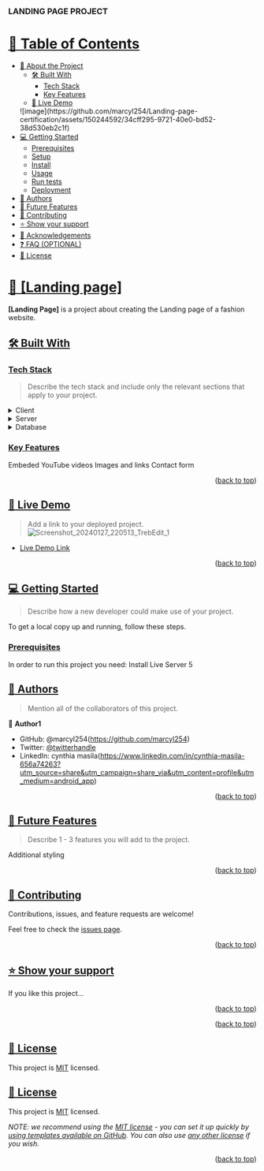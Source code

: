 <!DOCTYPE html><html lang='en'>
<!-- USER DOCUMENT CONTENT -->
<p><a name="readme-top"></a></p>
<!--
!!! IMPORTANT !!!
This README is an example of how you could professionally present your codebase. 
Writing documentation is a crucial part of your work as a professional software developer and cannot be ignored. 

You should modify this file to match your project and remove sections that don't apply.

REQUIRED SECTIONS:
- Table of Contents
- About the Project
  - Built With
  - Live Demo
- Getting Started
- Authors
- Future Features
- Contributing
- Show your support
- Acknowledgements
- License

OPTIONAL SECTIONS:
- FAQ

After you're finished please remove all the comments and instructions!

For more information on the importance of a professional README for your repositories: https://github.com/microverseinc/curriculum-transversal-skills/blob/main/documentation/articles/readme_best_practices.md
-->
<div align="center">
  <!-- You are encouraged to replace this logo with your own! Otherwise you can also remove it. -->
  <br/>
  <h3><b>LANDING PAGE PROJECT</b></h3>
</div>
<!-- TABLE OF CONTENTS -->
<h1 id="-table-of-contents"><a href="#-table-of-contents" class="header_no_underline">📗 Table of Contents</a></h1>
<ul>
<li><a href="#about-project">📖 About the Project</a>
<ul>
<li><a href="#built-with">🛠 Built With</a>
<ul>
<li><a href="#tech-stack">Tech Stack</a></li>
<li><a href="#key-features">Key Features</a></li>
</ul>
</li>
<li><a href="#live-demo">🚀 Live Demo</a></li>
</ul>
  ![image](https://github.com/marcyl254/Landing-page-certification/assets/150244592/34cff295-9721-40e0-bd52-38d530eb2c1f)</li>

<li><a href="#getting-started">💻 Getting Started</a>
<ul>
<li><a href="#prerequisites">Prerequisites</a></li>
<li><a href="#setup">Setup</a></li>
<li><a href="#install">Install</a></li>
<li><a href="#usage">Usage</a></li>
<li><a href="#run-tests">Run tests</a></li>
<li><a href="#deployment">Deployment</a></li>
</ul>
</li>
<li><a href="#authors">👥 Authors</a></li>
<li><a href="#future-features">🔭 Future Features</a></li>
<li><a href="#contributing">🤝 Contributing</a></li>
<li><a href="#support">⭐️ Show your support</a></li>
<li><a href="#acknowledgements">🙏 Acknowledgements</a></li>
<li><a href="#faq">❓ FAQ (OPTIONAL)</a></li>
<li><a href="#license">📝 License</a></li>
</ul>
<!-- PROJECT DESCRIPTION -->
<h1 id="-landing-page"><a href="#-landing-page" class="header_no_underline">📖 [Landing page] <a name="a certification project"></a></a></h1>
<p><strong>[Landing Page]</strong> is a project about creating the  Landing page of a fashion website.</p>
<h2 id="-built-with"><a href="#-built-with" class="header_no_underline">🛠 Built With <a name="built-with"></a></a></h2>
<h3 id="tech-stack"><a href="#tech-stack" class="header_no_underline">Tech Stack <a name="tech-stack"></a></a></h3>
<blockquote>
<p>Describe the tech stack and include only the relevant sections that apply to your project.</p>
</blockquote>
<details>
  <summary>Client</summary>
  <ul>
    <li>HTML</li>
  </ul>
</details>
<details>
  <summary>Server</summary>
  <ul>
    <li>Live Server 5</li>
  </ul>
</details>
<details>
<summary>Database</summary>
  <ul>
    <li>Formspree</li>
  </ul>
</details>
<!-- Features -->
<h3 id="key-features"><a href="#key-features" class="header_no_underline">Key Features <a name="key-features"></a></a></h3>
<p>Embeded YouTube videos
Images and links
Contact form</p>
<p align="right">(<a href="#readme-top">back to top</a>)</p>
<!-- LIVE DEMO -->
<h2 id="-live-demo"><a href="#-live-demo" class="header_no_underline">🚀 Live Demo <a name="live-demo"></a></a></h2>
<blockquote>
<p>Add a link to your deployed project.
<img src="_res/Screenshot_20240127_220513_TrebEdit_1.jpg" alt="Screenshot_20240127_220513_TrebEdit_1" /></p>
</blockquote>
<ul>
<li><a href="https://google.com">Live Demo Link</a></li>
</ul>
<p align="right">(<a href="#readme-top">back to top</a>)</p>
<!-- GETTING STARTED -->
<h2 id="-getting-started"><a href="#-getting-started" class="header_no_underline">💻 Getting Started <a name="getting-started"></a></a></h2>
<blockquote>
<p>Describe how a new developer could make use of your project.</p>
</blockquote>
<p>To get a local copy up and running, follow these steps.</p>
<h3 id="prerequisites"><a href="#prerequisites" class="header_no_underline">Prerequisites</a></h3>
<p>In order to run this project you need:
Install Live Server 5</p>
<!--
Example command:

```sh
 gem install rails
```
 -->
<h3 id="setup"><a href="#setup" class="header_no_underline">Setup</a></h3>
<p>Clone this repository to your desired folder:
<a href="https://github.com/marcyl254/Landing-page-certification.git">https://github.com/marcyl254/Landing-page-certification.git</a></p>
<!--
Example commands:

```sh
  cd my-folder
  git clone git@github.com:myaccount/my-project.git
```
--->
<h3 id="install"><a href="#install" class="header_no_underline">Install</a></h3>
<p>Live server5</p>
<p align="right">(<a href="#readme-top">back to top</a>)</p>
<!-- AUTHORS -->
<h2 id="-authors"><a href="#-authors" class="header_no_underline">👥 Authors <a name="authors"></a></a></h2>
<blockquote>
<p>Mention all of the collaborators of this project.</p>
</blockquote>
<p>👤 <strong>Author1</strong></p>
<ul>
<li>GitHub: @marcyl254(<a href="https://github.com/marcyl254">https://github.com/marcyl254</a>)</li>
<li>Twitter: <a href="https://twitter.com/twitterhandle">@twitterhandle</a></li>
<li>LinkedIn: cynthia masila(<a href="https://www.linkedin.com/in/cynthia-masila-656a74263?utm_source=share&amp;utm_campaign=share_via&amp;utm_content=profile&amp;utm_medium=android_app">https://www.linkedin.com/in/cynthia-masila-656a74263?utm_source=share&amp;utm_campaign=share_via&amp;utm_content=profile&amp;utm_medium=android_app</a>)</li>
</ul>
<p align="right">(<a href="#readme-top">back to top</a>)</p>
<!-- FUTURE FEATURES -->
<h2 id="-future-features"><a href="#-future-features" class="header_no_underline">🔭 Future Features <a name="future-features"></a></a></h2>
<blockquote>
<p>Describe 1 - 3 features you will add to the project.</p>
</blockquote>
<p>Additional styling</p>
<p align="right">(<a href="#readme-top">back to top</a>)</p>
<!-- CONTRIBUTING -->
<h2 id="-contributing"><a href="#-contributing" class="header_no_underline">🤝 Contributing <a name="contributing"></a></a></h2>
<p>Contributions, issues, and feature requests are welcome!</p>
<p>Feel free to check the <a href="../../issues/">issues page</a>.</p>
<p align="right">(<a href="#readme-top">back to top</a>)</p>
<!-- SUPPORT -->
<h2 id="-show-your-support"><a href="#-show-your-support" class="header_no_underline">⭐️ Show your support <a name="support"></a></a></h2>
<p>If you like this project&hellip;</p>
<p align="right">(<a href="#readme-top">back to top</a>)</p>
<!-- ACKNOWLEDGEMENTS -->
<!-- FAQ (optional) -->
<p align="right">(<a href="#readme-top">back to top</a>)</p>
<!-- LICENSE -->
<h2 id="-license"><a href="#-license" class="header_no_underline">📝 License <a name="license"></a></a></h2>
<p>This project is <a href="./LICENSE">MIT</a> licensed.</p>
<!-- LICENSE -->
<h2 id="-license-1"><a href="#-license-1" class="header_no_underline">📝 License <a name="license"></a></a></h2>
<p>This project is <a href="./LICENSE">MIT</a> licensed.</p>
<p><em>NOTE: we recommend using the <a href="https://choosealicense.com/licenses/mit/">MIT license</a> - you can set it up quickly by <a href="https://docs.github.com/en/communities/setting-up-your-project-for-healthy-contributions/adding-a-license-to-a-repository">using templates available on GitHub</a>. You can also use <a href="https://choosealicense.com/licenses/">any other license</a> if you wish.</em></p>
<p align="right">(<a href="#readme-top">back to top</a>)</p>


<!-- USER DOCUMENT CONTENT END -->

</body></html>
